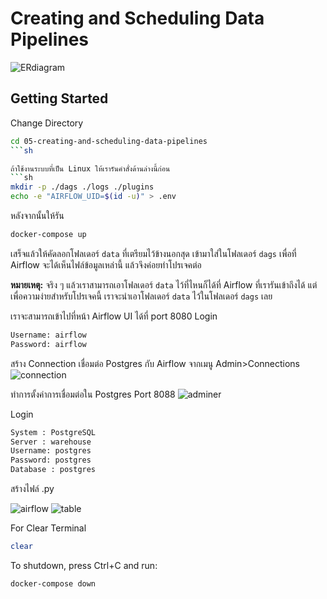 # Creating and Scheduling Data Pipelines

![ERdiagram](https://user-images.githubusercontent.com/111840507/190895168-3456cd37-5502-4541-ac8b-d41cc50bedcd.jpg)

## Getting Started
Change Directory
```sh
cd 05-creating-and-scheduling-data-pipelines
```sh

ถ้าใช้งานระบบที่เป็น Linux ให้เรารันคำสั่งด้านล่างนี้ก่อน
```sh
mkdir -p ./dags ./logs ./plugins
echo -e "AIRFLOW_UID=$(id -u)" > .env
```

หลังจากนั้นให้รัน
```sh
docker-compose up
```

เสร็จแล้วให้คัดลอกโฟลเดอร์ `data` ที่เตรียมไว้ข้างนอกสุด เข้ามาใส่ในโฟลเดอร์ `dags` เพื่อที่ Airflow จะได้เห็นไฟล์ข้อมูลเหล่านี้ แล้วจึงค่อยทำโปรเจคต่อ

**หมายเหตุ:** จริง ๆ แล้วเราสามารถเอาโฟลเดอร์ `data` ไว้ที่ไหนก็ได้ที่ Airflow ที่เรารันเข้าถึงได้ แต่เพื่อความง่ายสำหรับโปรเจคนี้ เราจะนำเอาโฟลเดอร์ `data` ไว้ในโฟลเดอร์ `dags` เลย

 
เราจะสามารถเข้าไปที่หน้า Airflow UI ได้ที่ port 8080
Login 
```sh
Username: airflow
Password: airflow
```
สร้าง Connection เชื่อมต่อ Postgres กับ Airflow จากเมนู Admin>Connections 
![connection](https://user-images.githubusercontent.com/111840507/203013979-a1bd528a-f258-4734-88d9-44029ec37380.jpg)


ทำการตั้งค่าการเชื่อมต่อใน Postgres Port 8088 
![adminer](https://user-images.githubusercontent.com/111840507/203014904-e5012703-307d-40f3-be93-c74877486c01.jpg)

Login 
```sh
System : PostgreSQL
Server : warehouse
Username: postgres
Password: postgres
Database : postgres

```

สร้างไฟล์ .py 

![airflow](https://user-images.githubusercontent.com/111840507/203016733-1bdff1c9-20d4-4769-a24a-78a0b910b252.jpg)
![table](https://user-images.githubusercontent.com/111840507/203016835-a6453f21-5ea1-4d6d-b910-2694204c404b.jpg)


For Clear Terminal
```sh
clear
```

To shutdown, press Ctrl+C and run:

```sh
docker-compose down
```
